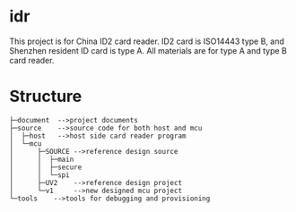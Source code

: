 idr
===
This project is for China ID2 card reader. ID2 card is ISO14443 type B, and Shenzhen resident ID card is type A.
All materials are for type A and type B card reader.

Structure
===
    ├─document  -->project documents
    ├─source    -->source code for both host and mcu
    │  ├─host   -->host side card reader program
    │  └─mcu
    │      ├─SOURCE -->reference design source
    │      │  ├─main
    │      │  ├─secure
    │      │  └─spi 
    │      ├─UV2    -->reference design project 
    │      └─v1     -->new designed mcu project
    └─tools    -->tools for debugging and provisioning

 
